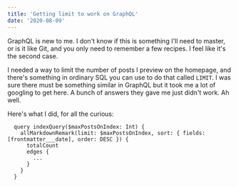 ```yaml
---
title: 'Getting limit to work on GraphQL'
date: '2020-08-09'
---
```


GraphQL is new to me. I don't know if this is something I'll need to master, or is it like Git, and you only need to remember a few recipes. I feel like it's the second case.

I needed a way to limit the number of posts I preview on the homepage, and there's something in ordinary SQL you can use to do that called `LIMIT`. I was sure there must be something similar in GraphQL but it took me a lot of googling to get here. A bunch of answers they gave me just didn't work. Ah well.

Here's what I did, for all the curious:

```
  query indexQuery($maxPostsOnIndex: Int) {
    allMarkdownRemark(limit: $maxPostsOnIndex, sort: { fields: [frontmatter___date], order: DESC }) {
      totalCount
      edges {
        ...
      }
    }
  }
```
